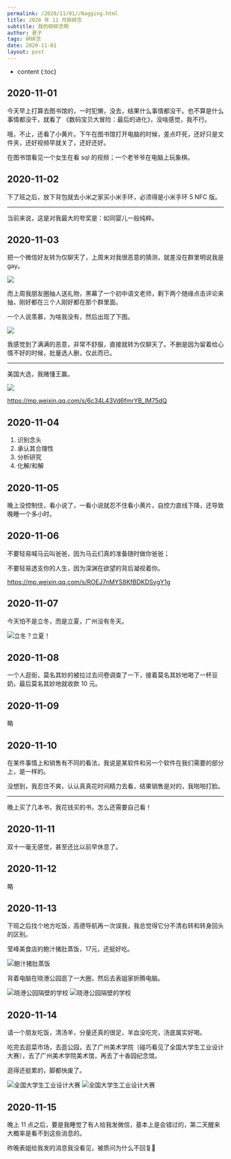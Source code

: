 ```yaml
---
permalink: /2020/11/01//Nagging.html
title: 2020 年 11 月碎碎念
subtitle: 我的碎碎念啊
author: 君子
tags: 碎碎念
date: 2020-11-01
layout: post
---
```

* content
{:toc}
## 2020-11-01

今天早上打算去图书馆的，一时犯懒，没去，结果什么事情都没干。也不算是什么事情都没干，就看了 《数码宝贝大冒险：最后的进化》，没啥感觉，我不行。

哦，不止，还看了小黄片。下午在图书馆打开电脑的时候，差点吓死，还好只是文件夹，还好视频早就关了，还好还好。

在图书馆看见一个女生在看 sql 的视频；一个老爷爷在电脑上玩象棋。

## 2020-11-02

下了班之后，放下背包就去小米之家买小米手环，必须得是小米手环 5 NFC 版。

***

当前来说，这是对我最大的夸奖是：如同婴儿一般纯粹。

## 2020-11-03

把一个微信好友转为仅聊天了，上周末对我很恶意的猜测，就差没在群里明说我是 gay。

![](https://img.lbjheiheihei.xyz/FiRFWGYONVpY7WdOPFNaruwKrJ5F)

而上周我朋友圈抽人送礼物，黑幕了一个初中语文老师，剩下两个随缘点击评论来抽，刚好都在三个人刚好都在那个群里面。

一个人说羡慕，为啥我没有，然后出现了下图。

![](https://img.lbjheiheihei.xyz/Frt_164iw8ry1c-4PknKwHD8mQG6)

我感觉到了满满的恶意，非常不舒服，直接就转为仅聊天了。不删是因为留着给心情不好的时候，批量选人删，仅此而已。

***

美国大选，我赌懂王赢。

![](https://img.lbjheiheihei.xyz/Fh1NcQ3BULp4TY3w3lM2N9jxy3gc)

https://mp.weixin.qq.com/s/6c34L43Vd6fmrYB_lM75dQ

## 2020-11-04

1. 识别念头
2. 承认其合理性
3. 分析研究
4. 化解/和解

## 2020-11-05

晚上没控制住，看小说了，一看小说就忍不住看小黄片，自控力直线下降，还导致晚睡一个多小时。

## 2020-11-06

不要轻易喊马云叫爸爸，因为马云们真的准备随时做你爸爸；

不要轻易透支你的人生，因为深渊在欲望的背后凝视着你。

https://mp.weixin.qq.com/s/ROEJ7nMYS8KfBDKDSygY1g

## 2020-11-07

今天怕不是立冬，而是立夏，广州没有冬天。

![立冬？立夏！](https://img.lbjheiheihei.xyz/Frg_aZcG027TepENRfk5L71m8_wz "立冬？立夏！")

## 2020-11-08

一个人逛街，莫名其妙的被拉过去问卷调查了一下，接着莫名其妙地喝了一杯豆奶，最后莫名其妙地就收款 10 元。

## 2020-11-09

略

## 2020-11-10

在某件事情上和销售有不同的看法，我说是某软件和另一个软件在我们需要的部分上，是一样的。

没想到，我忍住不爽，认认真真花时间精力去看，结果销售是对的，我啪啪打脸。

***

晚上买了几本书，我花钱买的书，怎么还需要自己看！

## 2020-11-11

双十一毫无感觉，甚至还比以前早休息了。

## 2020-11-12

略

## 2020-11-13

下班之后找个地方吃饭，高德导航再一次误我，我总觉得它分不清右转和转身回头的区别。

莹峰美食店的鲍汁猪肚蒸饭，17元，还挺好吃。

![鲍汁猪肚蒸饭](https://img.lbjheiheihei.xyz/FrTKlAF4w3uYQVBAIu-8NrKLMJrt "鲍汁猪肚蒸饭")

背着电脑在晓港公园逛了一大圈，然后去表姐家折腾电脑。

![晓港公园隔壁的学校](https://img.lbjheiheihei.xyz/FqYuL1Tetqo-2_L1ifItOj57nd-N "晓港公园隔壁的学校")
![晓港公园隔壁的学校](https://img.lbjheiheihei.xyz/Fpnwqk4VWdUjPErnr3w5pQ4oZSpa "晓港公园隔壁的学校")

## 2020-11-14

请一个朋友吃饭，清汤羊，分量还真的很足，羊血没吃完，汤底属实好喝。

吃完去逛菜市场，去逛公园，去了广州美术学院（碰巧看见了全国大学生工业设计大赛），去了广州美术学院美术馆，再去了十香园纪念馆。

逛得还挺累的，脚都快废了。

![全国大学生工业设计大赛](https://img.lbjheiheihei.xyz/FkTi2Ycb1qoR9fC7PmFeeez8uK__ "全国大学生工业设计大赛")
![全国大学生工业设计大赛](https://img.lbjheiheihei.xyz/FkTtAYfc_7ieqVwU0xZaOu49sH9X "全国大学生工业设计大赛")

## 2020-11-15

晚上 11 点之后，要是我睡觉了有人给我发微信，基本上是会错过的，第二天醒来大概率是看不到这些消息的。

昨晚表姐给我发的消息我没看见，被质问为什么不回复🤣